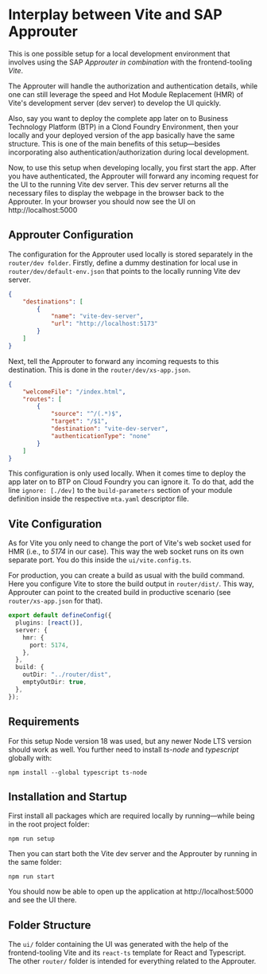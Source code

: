 # Interplay between Vite and SAP Approuter
This is one possible setup for a local development environment that involves using the SAP _Approuter_ _in combination_ with the frontend-tooling _Vite_.

The Approuter will handle the authorization and authentication details, while one can still leverage the speed and Hot Module Replacement (HMR) of Vite's development server (dev server) to develop the UI quickly.

Also, say you want to deploy the complete app later on to Business Technology Platform (BTP) in a Clond Foundry Environment, then your locally and your deployed version of the app basically have the same structure.
This is one of the main benefits of this setup—besides incorporating also authentication/authorization during local development.

Now, to use this setup when developing locally, you first start the app. After you have authenticated, the Approuter will forward any incoming request for the UI to the running Vite dev server.
This dev server returns all the necessary files to display the webpage in the browser back to the Approuter. In your browser you should now see the UI on http://localhost:5000

## Approuter Configuration
The configuration for the Approuter used locally is stored separately in the `router/dev folder`. Firstly, define a dummy destination
for local use in `router/dev/default-env.json` that points to the locally running Vite dev server.
```json
{
    "destinations": [
        {
            "name": "vite-dev-server",
            "url": "http://localhost:5173"
        }
    ]
}
```

Next, tell the Approuter to forward any incoming requests to this destination. This is done in the `router/dev/xs-app.json`.
```json
{
    "welcomeFile": "/index.html",
    "routes": [
        {
            "source": "^/(.*)$",
            "target": "/$1",
            "destination": "vite-dev-server",
            "authenticationType": "none"
        }
    ]
}
```

This configuration is only used locally. When it comes time to deploy the app later on to BTP on Cloud Foundry you can ignore it. To do that, add the line `ignore: [./dev]` to the `build-parameters` section of your
module definition inside the respective `mta.yaml` descriptor file.

## Vite Configuration

As for Vite you only need to change the port of Vite's web socket used for HMR (i.e., to _5174_ in our case). This way the web socket runs on its own separate port.
You do this inside the `ui/vite.config.ts`.

For production, you can create a build as usual with the build command. Here you configure Vite to store the build output in `router/dist/`. This way, Approuter can point to the created build in productive scenario (see `router/xs-app.json` for that).
```typescript
export default defineConfig({
  plugins: [react()],
  server: {
    hmr: {
      port: 5174,
    },
  },
  build: {
    outDir: "../router/dist",
    emptyOutDir: true,
  },
});
```

## Requirements
For this setup Node version 18 was used, but any newer Node LTS version should work as well. 
You further need to install _ts-node_ and _typescript_ globally with:
```
npm install --global typescript ts-node
```

## Installation and Startup
First install all packages which are required locally by running—while being in the root project folder:
```
npm run setup
```

Then you can start both the Vite dev server and the Approuter by running in the same folder:
```
npm run start
```

You should now be able to open up the application at http://localhost:5000 and see the UI there.

## Folder Structure
The `ui/` folder containing the UI was generated with the help of the frontend-tooling Vite and its `react-ts` template for React and Typescript.
The other `router/` folder is intended for everything related to the Approuter.
